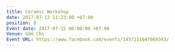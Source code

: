 ```yaml
---
title: Ceramic Workshop
date: 2017-07-12 11:23:00 +07:00
position: 0
Event date: 2017-07-15 00:00:00 +07:00
Venue: Gốm Chi
Event URL: https://www.facebook.com/events/1457211647669343/
---
```


